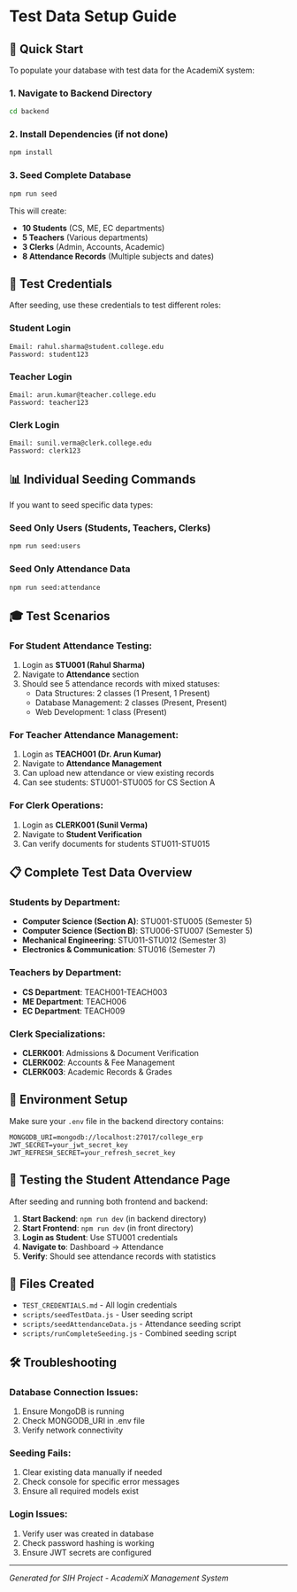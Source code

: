 # Test Data Setup Guide

## 🎯 Quick Start

To populate your database with test data for the AcademiX system:

### 1. Navigate to Backend Directory
```bash
cd backend
```

### 2. Install Dependencies (if not done)
```bash
npm install
```

### 3. Seed Complete Database
```bash
npm run seed
```

This will create:
- **10 Students** (CS, ME, EC departments)
- **5 Teachers** (Various departments)  
- **3 Clerks** (Admin, Accounts, Academic)
- **8 Attendance Records** (Multiple subjects and dates)

## 🔑 Test Credentials

After seeding, use these credentials to test different roles:

### Student Login
```
Email: rahul.sharma@student.college.edu
Password: student123
```

### Teacher Login
```
Email: arun.kumar@teacher.college.edu
Password: teacher123
```

### Clerk Login
```
Email: sunil.verma@clerk.college.edu
Password: clerk123
```

## 📊 Individual Seeding Commands

If you want to seed specific data types:

### Seed Only Users (Students, Teachers, Clerks)
```bash
npm run seed:users
```

### Seed Only Attendance Data
```bash
npm run seed:attendance
```

## 🎓 Test Scenarios

### For Student Attendance Testing:
1. Login as **STU001 (Rahul Sharma)**
2. Navigate to **Attendance** section
3. Should see 5 attendance records with mixed statuses:
   - Data Structures: 2 classes (1 Present, 1 Present)
   - Database Management: 2 classes (Present, Present)
   - Web Development: 1 class (Present)

### For Teacher Attendance Management:
1. Login as **TEACH001 (Dr. Arun Kumar)**
2. Navigate to **Attendance Management**
3. Can upload new attendance or view existing records
4. Can see students: STU001-STU005 for CS Section A

### For Clerk Operations:
1. Login as **CLERK001 (Sunil Verma)**
2. Navigate to **Student Verification**
3. Can verify documents for students STU011-STU015

## 📋 Complete Test Data Overview

### Students by Department:
- **Computer Science (Section A)**: STU001-STU005 (Semester 5)
- **Computer Science (Section B)**: STU006-STU007 (Semester 5)
- **Mechanical Engineering**: STU011-STU012 (Semester 3)
- **Electronics & Communication**: STU016 (Semester 7)

### Teachers by Department:
- **CS Department**: TEACH001-TEACH003
- **ME Department**: TEACH006
- **EC Department**: TEACH009

### Clerk Specializations:
- **CLERK001**: Admissions & Document Verification
- **CLERK002**: Accounts & Fee Management
- **CLERK003**: Academic Records & Grades

## 🔧 Environment Setup

Make sure your `.env` file in the backend directory contains:

```env
MONGODB_URI=mongodb://localhost:27017/college_erp
JWT_SECRET=your_jwt_secret_key
JWT_REFRESH_SECRET=your_refresh_secret_key
```

## 🚀 Testing the Student Attendance Page

After seeding and running both frontend and backend:

1. **Start Backend**: `npm run dev` (in backend directory)
2. **Start Frontend**: `npm run dev` (in front directory)
3. **Login as Student**: Use STU001 credentials
4. **Navigate to**: Dashboard → Attendance
5. **Verify**: Should see attendance records with statistics

## 📁 Files Created

- `TEST_CREDENTIALS.md` - All login credentials
- `scripts/seedTestData.js` - User seeding script
- `scripts/seedAttendanceData.js` - Attendance seeding script
- `scripts/runCompleteSeeding.js` - Combined seeding script

## 🛠️ Troubleshooting

### Database Connection Issues:
1. Ensure MongoDB is running
2. Check MONGODB_URI in .env file
3. Verify network connectivity

### Seeding Fails:
1. Clear existing data manually if needed
2. Check console for specific error messages
3. Ensure all required models exist

### Login Issues:
1. Verify user was created in database
2. Check password hashing is working
3. Ensure JWT secrets are configured

---

*Generated for SIH Project - AcademiX Management System*